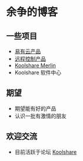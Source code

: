 # 余争的博客

## 一些项目

* [易有云产品](https://www.linkease.com)
* [远程控制产品](https://www.ddnsto.com)
* [Koolshare Merlin](https://koolshare.cn/forum-96-1.html)
* Koolshare 软件中心

## 期望
* 期望能有好的产品
* 认识一批有激情的朋友

## 欢迎交流
* 目前活跃于论坛 [Koolshare](http://koolshare.cn/forum.php)

